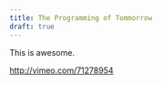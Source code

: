 ```yaml
---
title: The Programming of Tommorrow
draft: true
---
```


This is awesome.

http://vimeo.com/71278954
